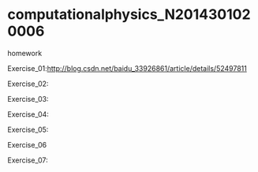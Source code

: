 # computationalphysics_N2014301020006
homework

Exercise_01:http://blog.csdn.net/baidu_33926861/article/details/52497811

Exercise_02:

Exercise_03:

Exercise_04:

Exercise_05:

Exercise_06

Exercise_07:
